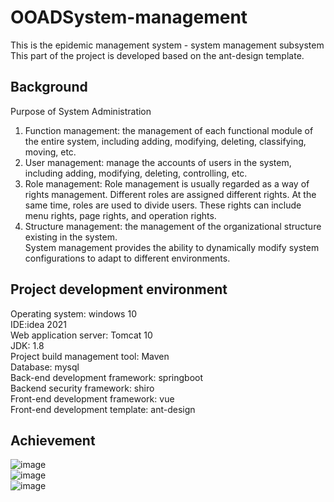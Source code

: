 # OOADSystem-management  
This is the epidemic management system - system management subsystem  
This part of the project is developed based on the ant-design template.  
## Background  
Purpose of System Administration  
1. Function management: the management of each functional module of the entire system, including adding, modifying, deleting, classifying, moving, etc.  
2. User management: manage the accounts of users in the system, including adding, modifying, deleting, controlling, etc.  
3. Role management: Role management is usually regarded as a way of rights management. Different roles are assigned different rights. At the same time, roles are used to divide users. These rights can include menu rights, page rights, and operation rights.  
4. Structure management: the management of the organizational structure existing in the system.  
System management provides the ability to dynamically modify system configurations to adapt to different environments.  
## Project development environment  
Operating system: windows 10  
IDE:idea 2021  
Web application server: Tomcat 10  
JDK: 1.8  
Project build management tool: Maven  
Database: mysql  
Back-end development framework: springboot  
Backend security framework: shiro  
Front-end development framework: vue  
Front-end development template: ant-design  
## Achievement
![image](https://user-images.githubusercontent.com/66411810/210152745-4631d217-9f2d-449d-8646-5d8a46dc0ac3.png)  
![image](https://user-images.githubusercontent.com/66411810/210152750-56741eb2-40ba-438a-a651-758bb7500aac.png)  
![image](https://user-images.githubusercontent.com/66411810/210152752-717aa3f8-d27d-4001-b66b-2247dd35e39e.png)  
